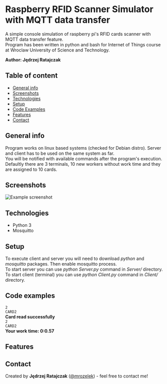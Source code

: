 # Raspberry RFID Scanner Simulator with MQTT data transfer
A simple console simulation of raspberry pi's RFID cards scanner with MQTT data transfer feature.  
Program has been written in python and bash for Internet of Things course at Wroclaw University of Science and Technology.

**Author: Jędrzej Ratajczak**

## Table of content
* [General info](#general-info)
* [Screenshots](#screenshots)
* [Technologies](#technologies)
* [Setup](#setup)
* [Code Examples](#code-examples)
* [Features](#features)
* [Contact](#contact)

## General info
Program works on linux based systems (checked for Debian distro). Server and client has to be used on the same system as far.  
You will be notified with available commands after the program's execution. Defaultly there are 3 terminals,
10 new workers without work time and they are assigned to 10 cards.

## Screenshots
![Example screenshot](./img/screenshot.png)

## Technologies
* Python 3
* Mosquitto

## Setup
To execute client and server you will need to download *python* and *mosquitto* packages. Then enable mosquitto process.  
To start server you can use *python Server.py* command in *Server/* directory.  
To start client (terminal) you can use *python Client.py* command in *Client/* directory.

## Code examples
`2`  
`CARD2`  
**Card read successfully**  
`2`  
`CARD2`  
**Your work time: 0:0.57**

## Features

## Contact
Created by **Jędrzej Ratajczak** ([@mrozelek](https://github.com/Mrozelek)) - feel free to contact me!
